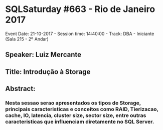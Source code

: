 # SQLSaturday #663 - Rio de Janeiro 2017
Event Date: 21-10-2017 - Session time: 14:40:00 - Track: DBA - Iniciante (Sala 215 - 2º Andar)
## Speaker: Luiz Mercante
## Title: Introdução à Storage
## Abstract:
### Nesta sessao serao apresentados os tipos de Storage, principais caracteristicas e conceitos como RAID, Tierizacao, cache, IO, latencia, cluster size, sector size, entre outras caracteristicas que influenciam diretamente no SQL Server.
